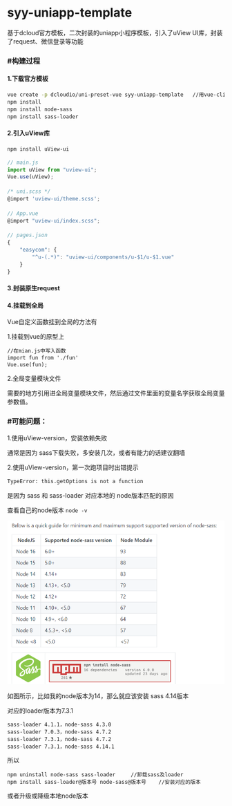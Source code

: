 # syy-uniapp-template

基于dcloud官方模板，二次封装的uniapp小程序模板，引入了uView UI库，封装了request、微信登录等功能

### #构建过程

#### 1.下载官方模板

```bash
vue create -p dcloudio/uni-preset-vue syy-uniapp-template	//用vue-cli新建项目
npm install
npm install node-sass
npm install sass-loader
```

#### 2.引入uView库

```bash
npm install uView-ui
```

```js
// main.js
import uView from "uview-ui";
Vue.use(uView);

/* uni.scss */
@import 'uview-ui/theme.scss';

// App.vue
@import "uview-ui/index.scss";

// pages.json
{
	"easycom": {
		"^u-(.*)": "uview-ui/components/u-$1/u-$1.vue"
	}
}
```

#### 3.封装原生request





#### 4.挂载到全局

Vue自定义函数挂到全局的方法有

1.挂载到vue的原型上

```
//在mian.js中写入函数
import fun from './fun'
Vue.use(fun);
```

2.全局变量模块文件

需要的地方引用进全局变量模块文件，然后通过文件里面的变量名字获取全局变量参数值。



### #可能问题：

1.使用uView-version，安装依赖失败

通常是因为 sass下载失败，多安装几次，或者有能力的话建议翻墙



2.使用uView-version，第一次跑项目时出错提示

```bash
TypeError: this.getOptions is not a function
```

是因为 sass 和 sass-loader 对应本地的 node版本匹配的原因

查看自己的node版本  `node -v`

<img src="..\.vuepress\alias\sass-v.png" alt="image-20210531154308278"  />

如图所示，比如我的node版本为14，那么就应该安装 sass 4.14版本

对应的loader版本为7.3.1

```markdown
sass-loader 4.1.1，node-sass 4.3.0
sass-loader 7.0.3，node-sass 4.7.2
sass-loader 7.3.1，node-sass 4.7.2
sass-loader 7.3.1，node-sass 4.14.1
```

所以

```
npm uninstall node-sass sass-loader		//卸载sass及loader
npm install sass-loader@版本号 node-sass@版本号    //安装对应的版本
```

或者升级或降级本地node版本